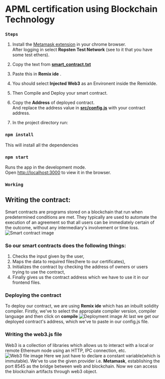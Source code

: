 # APML certification using Blockchain Technology

### `Steps`

1. Install the [Metamask extension](https://chrome.google.com/webstore/detail/metamask/nkbihfbeogaeaoehlefnkodbefgpgknn?hl=en) in your chrome browser.<br>
After logging in select **Ropsten Test Network** (see to it that you have some test ethers).


2. Copy the text from **[smart_contract.txt](https://github.com/nitinskumavat/blockchain-certs/blob/master/smart_contract.txt)**

3. Paste this in **Remix ide** .<br>

4. You should select **Injected Web3** as an Environent inside the RemixIde.<br>

5. Then Compile and Deploy your smart contract.<br>

6. Copy the **Address** of deployed contract.<br> 
And replace the address value in **[src/config.js](https://github.com/nitinskumavat/blockchain-certs/blob/master/src/config.js)** with your contract address.<br>


7. In the project directory run:

### `npm install`

This will install all the dependencies

### `npm start`

Runs the app in the development mode.<br>
Open [http://localhost:3000](http://localhost:3000) to view it in the browser.


### `Working`

## Writing the contract:
Smart contracts are programs stored on a blockchain that run when predetermined conditions are met. They typically are used to automate the execution of an agreement so that all users can be immediately certain of the outcome, without any intermediary's involvement or time loss.
![Smart contract image]()

### So our smart contracts does the following things:
1. Checks the input given by the user,
2. Maps the data to required files(here to our certificates),
3. Initializes the contract by checking the address of owners or        users trying to use the contract,
4. Finally gives us the contract address which we have to use it in      our frontend files.


### Deploying the contract
To deploy our contract, we are using **Remix ide** which has an inbuilt solidity compiler. Firstly, we've to select the appropiate compiler version, compiler language and then click on **compile**
![Deployment image]()
At last we get our deployed contract's address, which we've to paste in our config.js file.

### Writing the web3.js file
Web3 is a collection of libraries which allows us to interact with a local or remote Ethereum node using an HTTP, IPC connection, etc.
![Web3 file image]()
Here we just have to declare a constant variable(which is immutable). We've to use the given provider i.e. **Metamask**, establishing the port 8545 as the bridge between web and blockchain.
Now we can access the blockchain artifacts through web3 object.
